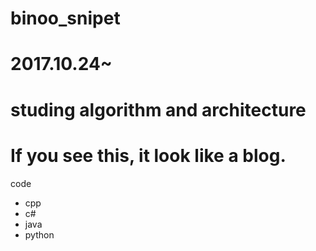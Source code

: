 # binoo_snipet

# 2017.10.24~
# studing algorithm and architecture
# If you see this, it look like a blog.

code 
- cpp
- c#
- java
- python
